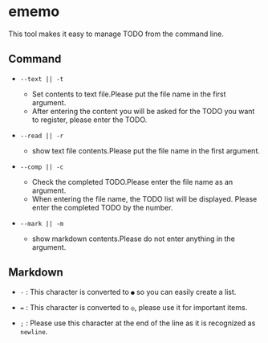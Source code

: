 # ememo
This tool makes it easy to manage TODO from the command line.

## Command

- `--text || -t`
    - Set contents to text file.Please put the file name in the first argument.
    - After entering the content you will be asked for the TODO you want to register, please enter the TODO.

- `--read || -r`
    - show text file contents.Please put the file name in the first argument.

- `--comp || -c`
    - Check the completed TODO.Please enter the file name as an argument.
    - When entering the file name, the TODO list will be displayed. Please enter the completed TODO by the number.

- `--mark || -m`
    - show markdown contents.Please do not enter anything in the argument.

## Markdown
- ` - ` : This character is converted to ` ● ` so you can easily create a list.

-  ` = ` : This character is converted to ` ◎ `, please use it for important items.

- ` ; ` : Please use this character at the end of the line as it is recognized as ` newline `.
